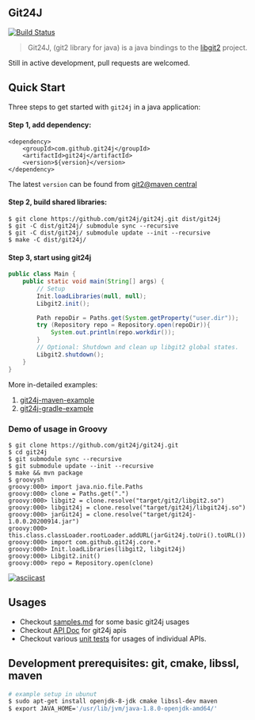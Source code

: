 
## Git24J 
[![Build Status](https://travis-ci.com/git24j/git24j.svg?branch=master)](https://travis-ci.com/git24j/git24j)

> Git24J, (git2 library for java) is a java bindings to the [libgit2](http://libgit2.github.com/) project.

Still in active development, pull requests are welcomed.

## Quick Start

Three steps to get started with `git24j` in a java application:
#### Step 1, add dependency:
```
<dependency>
    <groupId>com.github.git24j</groupId>
    <artifactId>git24j</artifactId>
    <version>${version}</version>
</dependency>
```

The latest `version` can be found from [git2@maven central](https://search.maven.org/artifact/com.github.git24j/git24j/1.0.0.20200914/jar)

#### Step 2, build shared libraries:
```
$ git clone https://github.com/git24j/git24j.git dist/git24j
$ git -C dist/git24j/ submodule sync --recursive
$ git -C dist/git24j/ submodule update --init --recursive
$ make -C dist/git24j/ 
```
#### Step 3, start using git24j
```java
public class Main {
    public static void main(String[] args) {
        // Setup
        Init.loadLibraries(null, null);
        Libgit2.init();

        Path repoDir = Paths.get(System.getProperty("user.dir"));
        try (Repository repo = Repository.open(repoDir)){
            System.out.println(repo.workdir());
        }
        // Optional: Shutdown and clean up libgit2 global states.
        Libgit2.shutdown();
    }
}
``` 

More in-detailed examples:
1. [git24j-maven-example](https://github.com/git24j/git24j-maven-example)
2. [git24j-gradle-example](https://github.com/git24j/git24j-gradle-example)

### Demo of usage in Groovy

```
$ git clone https://github.com/git24j/git24j.git
$ cd git24j
$ git submodule sync --recursive
$ git submodule update --init --recursive
$ make && mvn package
$ groovysh
groovy:000> import java.nio.file.Paths
groovy:000> clone = Paths.get(".")
groovy:000> libgit2 = clone.resolve("target/git2/libgit2.so")
groovy:000> libgit24j = clone.resolve("target/git24j/libgit24j.so")
groovy:000> jarGit24j = clone.resolve("target/git24j-1.0.0.20200914.jar")
groovy:000> this.class.classLoader.rootLoader.addURL(jarGit24j.toUri().toURL())
groovy:000> import com.github.git24j.core.*
groovy:000> Init.loadLibraries(libgit2, libgit24j)
groovy:000> Libgit2.init()
groovy:000> repo = Repository.open(clone)
```

[![asciicast](https://asciinema.org/a/tE0KZN3v5epJyQBLHfmJgy87K.svg)](https://asciinema.org/a/tE0KZN3v5epJyQBLHfmJgy87K)

## Usages
- Checkout [samples.md](doc/samples.md) for some basic git24j usages
- Checkout [API Doc](https://git24j.github.io/) for git24j apis
- Checkout various [unit tests](src/test/java/com/github/git24j/core) for usages of individual APIs.

## Development prerequisites: git, cmake, libssl, maven
```bash
# example setup in ubunut
$ sudo apt-get install openjdk-8-jdk cmake libssl-dev maven
$ export JAVA_HOME='/usr/lib/jvm/java-1.8.0-openjdk-amd64/'
```
